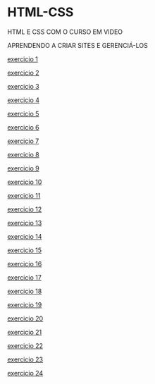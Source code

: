 # HTML-CSS

 HTML E CSS COM O CURSO EM VIDEO
 
APRENDENDO A CRIAR SITES E GERENCIÁ-LOS

<a href="https://ericvieira2001.github.io/HTML-CSS/EXERCICIOS/EX 01/index.html">exercicio 1</a>

<a href="https://ericvieira2001.github.io/HTML-CSS/EXERCICIOS/EX 02/index.html">exercicio 2</a>

<a href="https://ericvieira2001.github.io/HTML-CSS/EXERCICIOS/EX 03/index.html">exercicio 3</a>

<a href="https://ericvieira2001.github.io/HTML-CSS/EXERCICIOS/EX 04/index.html">exercicio 4</a>

<a href="https://ericvieira2001.github.io/HTML-CSS/EXERCICIOS/EX 05/index.html">exercicio 5</a>

<a href="https://ericvieira2001.github.io/HTML-CSS/EXERCICIOS/EX 06/index.html">exercicio 6</a>

<a href="https://ericvieira2001.github.io/HTML-CSS/EXERCICIOS/EX 07/index.html">exercicio 7</a>

<a href="https://ericvieira2001.github.io/HTML-CSS/EXERCICIOS/EX 08/index.html">exercicio 8</a>

<a href="https://ericvieira2001.github.io/HTML-CSS/EXERCICIOS/EX 09/index.html">exercicio 9</a>

<a href="https://ericvieira2001.github.io/HTML-CSS/EXERCICIOS/EX 10/index.html">exercicio 10</a>

<a href="https://ericvieira2001.github.io/HTML-CSS/EXERCICIOS/EX 11/index.html">exercicio 11</a>

<a href="https://ericvieira2001.github.io/HTML-CSS/EXERCICIOS/EX 12/index.html">exercicio 12</a>

<a href="https://ericvieira2001.github.io/HTML-CSS/EXERCICIOS/EX 13/index.html">exercicio 13</a>

<a href="https://ericvieira2001.github.io/HTML-CSS/EXERCICIOS/EX 14/index.html">exercicio 14</a>

<a href="https://ericvieira2001.github.io/HTML-CSS/EXERCICIOS/EX 15/index.html">exercicio 15</a>

<a href="https://ericvieira2001.github.io/HTML-CSS/EXERCICIOS/EX 16/index.html">exercicio 16</a>

<a href="https://ericvieira2001.github.io/HTML-CSS/EXERCICIOS/EX 17/index.html">exercicio 17</a>

<a href="https://ericvieira2001.github.io/HTML-CSS/EXERCICIOS/EX 18/index.html">exercicio 18</a>

<a href="https://ericvieira2001.github.io/HTML-CSS/EXERCICIOS/EX 19/index.html">exercicio 19</a>

<a href="https://ericvieira2001.github.io/HTML-CSS/EXERCICIOS/EX 20/index.html">exercicio 20</a>

<a href="https://ericvieira2001.github.io/HTML-CSS/EXERCICIOS/EX 21/index.html">exercicio 21</a>

<a href="https://ericvieira2001.github.io/HTML-CSS/EXERCICIOS/EX 22/index.html">exercicio 22</a>

<a href="https://ericvieira2001.github.io/HTML-CSS/EXERCICIOS/EX 23/index.html">exercicio 23</a>

<a href="https://ericvieira2001.github.io/HTML-CSS/EXERCICIOS/EX 24/index.html">exercicio 24</a>


